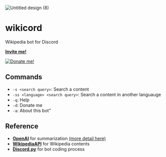 ![Untitled design (8)](https://user-images.githubusercontent.com/105599214/230263534-bc1309e7-0d22-4240-9748-0105fed0727f.png)

# wikicord
Wikipedia bot for Discord

[**Invite me!**](https://discord.com/api/oauth2/authorize?client_id=1093013007329665105&permissions=292057869312&scope=bot)

[![Donate me!](https://img.shields.io/badge/Donate-PayPal-green.svg)](https://paypal.me/mbtion123?country.x=US&locale.x=en_US)

## Commands
- ``-s <search query>``: Search a content
- ``-ss <language> <search query>``: Search a content in another languauge
- ``-q``: Help
- ``-d``: Donate me
- ``-a``: About this bot"

## Reference
- [**OpenAI**](https://pypi.org/project/openai/) for summarization [(more detail here)](https://platform.openai.com/examples)
- [**WikipediaAPI**](https://pypi.org/project/discord/) for Wikipedia contents
- [**Discord.py**](https://pypi.org/project/discord/) for bot coding process
